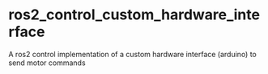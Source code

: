 # ros2_control_custom_hardware_interface
A ros2 control implementation of a custom hardware interface (arduino) to send motor commands
